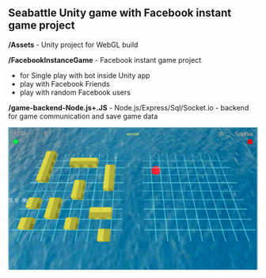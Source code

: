 ## Seabattle Unity game with Facebook instant game project
 
**/Assets** - Unity project for WebGL build

**/FacebookInstanceGame** - Facebook instant game project
* for Single play with bot inside Unity app
* play with Facebook Friends
* play with random Facebook users

**/game-backend-Node.js+.JS** - Node.js/Express/Sql/Socket.io - backend for game communication and save game data

![Screenshot](https://github.com/iLawnman/SeabattleFBmultiplayer/blob/main/Screenshot.png)
